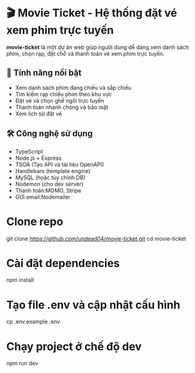 # 🎬 Movie Ticket - Hệ thống đặt vé xem phim trực tuyến

**movie-ticket** là một dự án web giúp người dùng dễ dàng xem danh sách phim, chọn rạp, đặt chỗ và thanh toán vé xem phim trực tuyến.

## 🚀 Tính năng nổi bật

- Xem danh sách phim đang chiếu và sắp chiếu
- Tìm kiếm rạp chiếu phim theo khu vực
- Đặt vé và chọn ghế ngồi trực tuyến
- Thanh toán nhanh chóng và bảo mật
- Xem lịch sử đặt vé

## 🛠️ Công nghệ sử dụng

- TypeScript
- Node.js + Express
- TSOA (Tạo API và tài liệu OpenAPI)
- Handlebars (template engine)
- MySQL (hoặc tùy chỉnh DB)
- Nodemon (cho dev server)
- Thanh toán:MOMO, Stripe
- GỬi email:Nodemailer  

# Clone repo
git clone https://github.com/undead04/movie-ticket.git
cd movie-ticket

# Cài đặt dependencies
npm install

# Tạo file .env và cập nhật cấu hình
cp .env.example .env

# Chạy project ở chế độ dev
npm run dev
